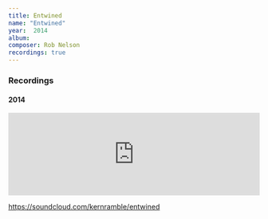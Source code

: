 ```yaml
---
title: Entwined
name: "Entwined"
year:  2014
album: 
composer: Rob Nelson
recordings: true
---
```


<h3>Recordings</h4>

<h4>2014</h4>

<iframe width="100%" height="166" scrolling="no" frameborder="no" allow="autoplay" src="https://w.soundcloud.com/player/?url=https%3A//api.soundcloud.com/tracks/100975705&color=%23ff5500&auto_play=false&hide_related=false&show_comments=true&show_user=true&show_reposts=false&show_teaser=true"></iframe>

https://soundcloud.com/kernramble/entwined
